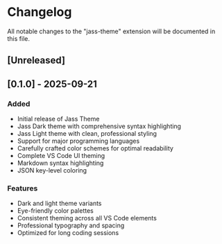 # Changelog

All notable changes to the "jass-theme" extension will be documented in this file.

## [Unreleased]

## [0.1.0] - 2025-09-21

### Added
- Initial release of Jass Theme
- Jass Dark theme with comprehensive syntax highlighting
- Jass Light theme with clean, professional styling
- Support for major programming languages
- Carefully crafted color schemes for optimal readability
- Complete VS Code UI theming
- Markdown syntax highlighting
- JSON key-level coloring

### Features
- Dark and light theme variants
- Eye-friendly color palettes
- Consistent theming across all VS Code elements
- Professional typography and spacing
- Optimized for long coding sessions